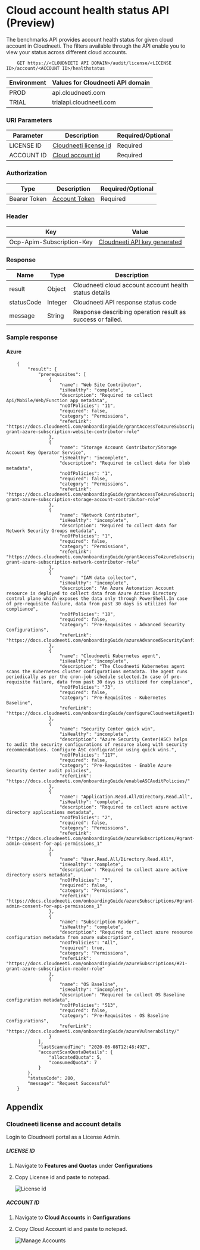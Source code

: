 Cloud account health status API (Preview)
=============================================

The benchmarks API provides account health status for given cloud account in Cloudneeti. The filters available through the API enable you to view your status across different cloud accounts.

        GET https://<CLOUDNEETI API DOMAIN>/audit/license/<LICENSE ID>/account/<ACCOUNT ID>/healthstatus

| Environment	| Values for Cloudneeti API domain     |
|---------------|--------------------------------------|
| PROD 	        |   api.cloudneeti.com                 |
| TRIAL 	    | trialapi.cloudneeti.com              |

### URI Parameters

| Parameter           |           Description                                |           Required/Optional  |
|-----------|----------------------------------------------------------------|----------------------------|
| LICENSE ID  |          [Cloudneeti license id​](#license-id)                  | Required|
| ACCOUNT ID  |          [Cloud account id​](#account-id)                          | Required|

### Authorization
| Type           |           Description                                |           Required/Optional  |
|-----------|----------------------------------------------------------------|----------------------------|
| Bearer Token  |          [Account Token](../../userGuide/tokenAPI/#account-token)                   | Required|

### Header

| Key	        | Value                                |
|---------------|--------------------------------------|
| Ocp-Apim-Subscription-Key 	| [Cloudneeti API key generated](../../administratorGuide/configureCloudneetiAPIAccess/)             |


### Response

| Name           |           Type       |          Description  |
|----------------|----------------------|-----------------------|
| result 	 |           Object     | Cloudneeti cloud account account health status details      |
| statusCode |     Integer          | Cloudneeti API response status code      |
| message	 |           String     | Response describing operation result as success or failed.      |


### Sample response

#### Azure

        {
            "result": {
                "prerequisites": [
                    {
                        "name": "Web Site Contributor",
                        "isHealthy": "complete",
                        "description": "Required to collect Api/Mobile/Web/Function app metadata",
                        "noOfPolicies": "11",
                        "required": false,
                        "category": "Permissions",
                        "referLink": "https://docs.cloudneeti.com/onboardingGuide/grantAccessToAzureSubscriptionAdditionalRoles/#31-grant-azure-subscription-website-contributor-role"
                    },
                    {
                        "name": "Storage Account Contributor/Storage Account Key Operator Service",
                        "isHealthy": "incomplete",
                        "description": "Required to collect data for blob metadata",
                        "noOfPolicies": "1",
                        "required": false,
                        "category": "Permissions",
                        "referLink": "https://docs.cloudneeti.com/onboardingGuide/grantAccessToAzureSubscriptionAdditionalRoles/#32-grant-azure-subscription-storage-account-contributor-role"
                    },
                    {
                        "name": "Network Contributor",
                        "isHealthy": "incomplete",
                        "description": "Required to collect data for Network Security Groups metadata",
                        "noOfPolicies": "1",
                        "required": false,
                        "category": "Permissions",
                        "referLink": "https://docs.cloudneeti.com/onboardingGuide/grantAccessToAzureSubscriptionAdditionalRoles/#33-grant-azure-subscription-network-contributor-role"
                    },
                    {
                        "name": "IAM data collector",
                        "isHealthy": "incomplete",
                        "description": "An Azure Automation Account resource is deployed to collect data from Azure Active Directory control plane which exposes the data only through PowerShell.In case of pre-requisite failure, data from past 30 days is utilized for compliance",
                        "noOfPolicies": "18",
                        "required": false,
                        "category": "Pre-Requisites - Advanced Security Configurations",
                        "referLink": "https://docs.cloudneeti.com/onboardingGuide/azureAdvancedSecurityConfigurations/"
                    },
                    {
                        "name": "Cloudneeti Kubernetes agent",
                        "isHealthy": "incomplete",
                        "description": "The Cloudneeti Kubernetes agent scans the Kubernetes cluster configurations metadata. The agent runs periodically as per the cron-job schedule selected.In case of pre-requisite failure, data from past 30 days is utilized for compliance",
                        "noOfPolicies": "73",
                        "required": false,
                        "category": "Pre-Requisites - Kubernetes Baseline",
                        "referLink": "https://docs.cloudneeti.com/onboardingGuide/configureCloudneetiAgentInAKS/"
                    },
                    {
                        "name": "Security Center quick win",
                        "isHealthy": "incomplete",
                        "description": "Azure Security Center(ASC) helps to audit the security configurations of resource along with security recommendations. Configure ASC configuration using quick wins.",
                        "noOfPolicies": "117",
                        "required": false,
                        "category": "Pre-Requisites - Enable Azure Security Center audit policies",
                        "referLink": "https://docs.cloudneeti.com/onboardingGuide/enableASCAuditPolicies/"
                    },
                    {
                        "name": "Application.Read.All/Directory.Read.All",
                        "isHealthy": "complete",
                        "description": "Required to collect azure active directory applications metadata",
                        "noOfPolicies": "2",
                        "required": false,
                        "category": "Permissions",
                        "referLink": "https://docs.cloudneeti.com/onboardingGuide/azureSubscriptions/#grant-admin-consent-for-api-permissions_1"
                    },
                    {
                        "name": "User.Read.All/Directory.Read.All",
                        "isHealthy": "complete",
                        "description": "Required to collect azure active directory users metadata",
                        "noOfPolicies": "3",
                        "required": false,
                        "category": "Permissions",
                        "referLink": "https://docs.cloudneeti.com/onboardingGuide/azureSubscriptions/#grant-admin-consent-for-api-permissions_1"
                    },
                    {
                        "name": "Subscription Reader",
                        "isHealthy": "complete",
                        "description": "Required to collect azure resource configuration metadata from azure subscription",
                        "noOfPolicies": "All",
                        "required": true,
                        "category": "Permissions",
                        "referLink": "https://docs.cloudneeti.com/onboardingGuide/azureSubscriptions/#21-grant-azure-subscription-reader-role"
                    },
                    {
                        "name": "OS Baseline",
                        "isHealthy": "incomplete",
                        "description": "Required to collect OS Baseline configuration metadata",
                        "noOfPolicies": "513",
                        "required": false,
                        "category": "Pre-Requisites - OS Baseline Configurations",
                        "referLink": "https://docs.cloudneeti.com/onboardingGuide/azureVulnerability/"
                    }
                ],
                "lastScannedTime": "2020-06-08T12:48:49Z",
                "accountScanQuotaDetails": {
                    "allocatedQuota": 5,
                    "consumedQuota": 7
                }
            },
            "statusCode": 200,
            "message": "Request Successful"
        }

Appendix 
---------

### Cloudneeti license and account details

Login to Cloudneeti portal as a License Admin.

##### LICENSE ID

1.  Navigate to **Features and Quota​s** under **Configurations**

2.  Copy License id and paste to notepad.

    ![License id](.././images/onboardingOffice365Subscription/License_Id.png#thumbnail)

##### ACCOUNT ID

1.  Navigate to **Cloud Accounts** in **Configurations**

2.  Copy Cloud Account id and paste to notepad.

    ![Manage Accounts](.././images/onboardingOffice365Subscription/Manage_Accounts.png#thumbnail)


